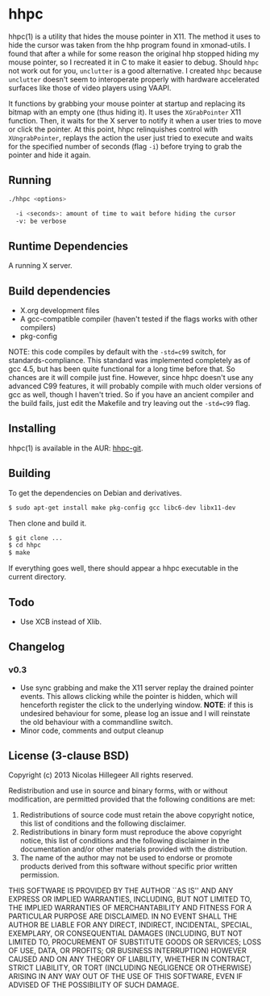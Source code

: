 hhpc
====

hhpc(1) is a utility that hides the mouse pointer in X11. The method it
uses to hide the cursor was taken from the hhp program found in
xmonad-utils. I found that after a while for some reason the original
hhp stopped hiding my mouse pointer, so I recreated it in C to make it
easier to debug. Should `hhpc` not work out for you, `unclutter` is a
good alternative. I created `hhpc` because `unclutter` doesn't seem to
interoperate properly with hardware accelerated surfaces like those of
video players using VAAPI.

It functions by grabbing your mouse pointer at startup and replacing its
bitmap with an empty one (thus hiding it). It uses the `XGrabPointer`
X11 function. Then, it waits for the X server to notify it when a user
tries to move or click the pointer. At this point, hhpc relinquishes
control with `XUngrabPointer`, replays the action the user just tried to
execute and waits for the specified number of seconds (flag `-i`) before
trying to grab the pointer and hide it again.

Running
-------

```sh
./hhpc <options>

  -i <seconds>: amount of time to wait before hiding the cursor
  -v: be verbose
```

Runtime Dependencies
--------------------

A running X server.

Build dependencies
------------------

- X.org development files
- A gcc-compatible compiler (haven't tested if the flags works with
  other compilers)
- pkg-config

NOTE: this code compiles by default with the `-std=c99` switch, for
standards-compliance. This standard was implemented completely as of gcc
4.5, but has been quite functional for a long time before that. So
chances are it will compile just fine. However, since hhpc doesn't use
any advanced C99 features, it will probably compile with much older
versions of gcc as well, though I haven't tried. So if you have an
ancient compiler and the build fails, just edit the Makefile and try
leaving out the `-std=c99` flag.

Installing
---------
hhpc(1) is available in the AUR: [hhpc-git](https://aur.archlinux.org/packages/hhpc-git/).

Building
--------

To get the dependencies on Debian and derivatives.

```sh
$ sudo apt-get install make pkg-config gcc libc6-dev libx11-dev
```

Then clone and build it.

```sh
$ git clone ...
$ cd hhpc
$ make
```

If everything goes well, there should appear a hhpc executable in the
current directory.

Todo
----

- Use XCB instead of Xlib.

Changelog
---------

### v0.3

- Use sync grabbing and make the X11 server replay the drained pointer
  events. This allows clicking while the pointer is hidden, which will
  henceforth register the click to the underlying window. **NOTE**: if
  this is undesired behaviour for some, please log an issue and I will
  reinstate the old behaviour with a commandline switch.
- Minor code, comments and output cleanup

License (3-clause BSD)
----------------------

Copyright (c) 2013 Nicolas Hillegeer <nicolas at hillegeer dot com>
All rights reserved.

Redistribution and use in source and binary forms, with or without
modification, are permitted provided that the following conditions
are met:
1. Redistributions of source code must retain the above copyright
   notice, this list of conditions and the following disclaimer.
2. Redistributions in binary form must reproduce the above copyright
   notice, this list of conditions and the following disclaimer in the
   documentation and/or other materials provided with the distribution.
3. The name of the author may not be used to endorse or promote products
   derived from this software without specific prior written permission.

THIS SOFTWARE IS PROVIDED BY THE AUTHOR ``AS IS'' AND ANY EXPRESS OR
IMPLIED WARRANTIES, INCLUDING, BUT NOT LIMITED TO, THE IMPLIED WARRANTIES
OF MERCHANTABILITY AND FITNESS FOR A PARTICULAR PURPOSE ARE DISCLAIMED.
IN NO EVENT SHALL THE AUTHOR BE LIABLE FOR ANY DIRECT, INDIRECT,
INCIDENTAL, SPECIAL, EXEMPLARY, OR CONSEQUENTIAL DAMAGES (INCLUDING, BUT
NOT LIMITED TO, PROCUREMENT OF SUBSTITUTE GOODS OR SERVICES; LOSS OF USE,
DATA, OR PROFITS; OR BUSINESS INTERRUPTION) HOWEVER CAUSED AND ON ANY
THEORY OF LIABILITY, WHETHER IN CONTRACT, STRICT LIABILITY, OR TORT
(INCLUDING NEGLIGENCE OR OTHERWISE) ARISING IN ANY WAY OUT OF THE USE OF
THIS SOFTWARE, EVEN IF ADVISED OF THE POSSIBILITY OF SUCH DAMAGE.
